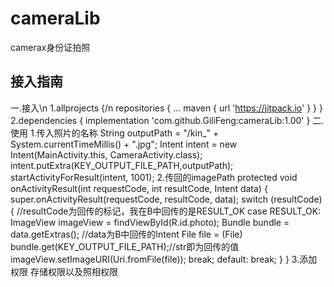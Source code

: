 # cameraLib
camerax身份证拍照
## 接入指南
一.接入\n
1.allprojects {/n
	repositories {
	...
	maven { url 'https://jitpack.io' }
}
}
2.dependencies {
	implementation 'com.github.GiliFeng:cameraLib:1.00'
}
二.使用
1.传入照片的名称
String outputPath = "/kin_" + System.currentTimeMillis() + ".jpg";
Intent intent = new Intent(MainActivity.this, CameraActivity.class);
intent.putExtra(KEY_OUTPUT_FILE_PATH,outputPath);
startActivityForResult(intent,  1001);
2.传回的imagePath
protected void onActivityResult(int requestCode, int resultCode, Intent data) {
        super.onActivityResult(requestCode, resultCode, data);
        switch (resultCode) { //resultCode为回传的标记，我在B中回传的是RESULT_OK
            case RESULT_OK:
                ImageView imageView = findViewById(R.id.photo);
                Bundle bundle = data.getExtras();  //data为B中回传的Intent
                File file = (File) bundle.get(KEY_OUTPUT_FILE_PATH);//str即为回传的值
                imageView.setImageURI(Uri.fromFile(file));
                break;
            default:
                break;
        }
}
3.添加权限  存储权限以及照相权限
<uses-permission android:name="android.permission.CAMERA" />
<uses-permission android:name="android.permission.WRITE_EXTERNAL_STORAGE" />
